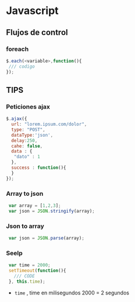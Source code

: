 # Javascript

## Flujos de control

### foreach

```javascript
$.each(<variable>,function(){
 /// codigo
});
```

## TIPS

### Peticiones ajax

```javascript
$.ajax({
  url: "lorem.ipsum.com/dolor",
  type: "POST",
  dataType:'json',
  delay:250,
  cahe: false,
  data : {
   "dato" : 1
  },
  success : function(){
  }
});
```
### Array to json

```javascript
 var array = [1,2,3];
 var json = JSON.stringify(array);
```
### Json to array

```javascript
 var json = JSON.parse(array);
```
### Seelp

```javascript
 var time = 2000;
 setTimeout(function(){
   /// CODE
 }, this.time);
```
* `time` , time en milisegundos 2000 = 2 segundos
